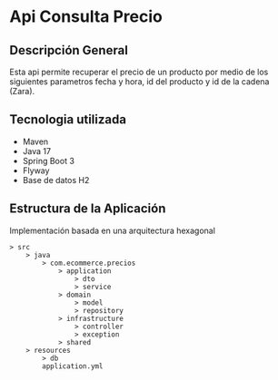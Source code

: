 # Api Consulta Precio

## Descripción General

Esta api permite recuperar el precio de un producto por medio de los siguientes parametros fecha y hora, id del producto y id de la cadena (Zara).



## Tecnologia utilizada

* Maven
* Java 17
* Spring Boot 3
* Flyway
* Base de datos H2

## Estructura de la Aplicación 

Implementación basada en una arquitectura hexagonal

```
> src
    > java
        > com.ecommerce.precios
            > application
                > dto
                > service
            > domain
                > model
                > repository
            > infrastructure
                > controller
                > exception
            > shared 
    > resources
        > db
        application.yml
            
            
```

